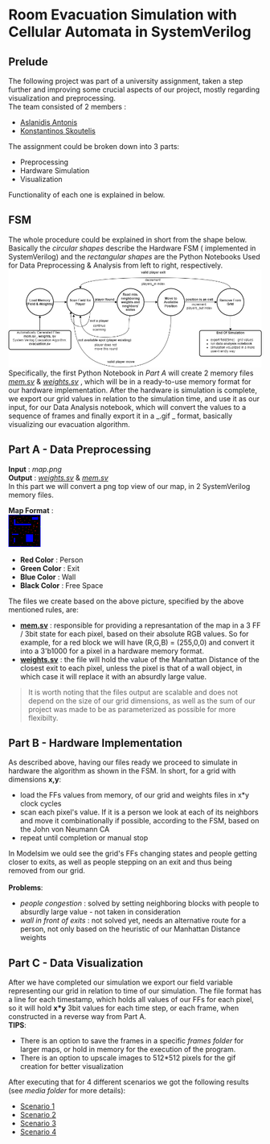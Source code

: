 # Room Evacuation Simulation with Cellular Automata in SystemVerilog

## Prelude

The following project was part of a university assignment, taken a step further and improving some crucial aspects of our project, mostly regarding visualization and preprocessing. <br> The team consisted of 2 members :

- [Aslanidis Antonis](https://github.com/konstantinosskoutelis)
- [Konstantinos Skoutelis](https://github.com/konstantinosskoutelis)

The assignment could be broken down into 3 parts:

- Preprocessing
- Hardware Simulation
- Visualization <br>

Functionality of each one is explained in below.

## FSM

The whole procedure could be explained in short from the shape below. Basically the _circular shapes_ describe the Hardware FSM ( implemented in SystemVerilog) and the _rectangular shapes_ are the Python Notebooks Used for Data Preprocessing & Analysis from left to right, respectively.
![FSM](/media/fsm.png)
Specifically, the first Python Notebook in _Part A_ will create 2 memory files _[mem.sv](MEM_LINK)_ & _[weights.sv](WEIGHTS_LINK)_ , which will be in a ready-to-use memory format for our hardware implementation. After the hardware is simulation is complete, we export our grid values in relation to the simulation time, and use it as our input, for our Data Analysis notebook, which will convert the values to a sequence of frames and finally export it in a _.gif _ format, basically visualizing our evacuation algorithm.

## Part A - Data Preprocessing

**Input** : _map.png_ <br>
**Output** : _[weights.sv](WEIGHTS_LINK)_ & _[mem.sv](MEM_LINK)_ <br>
In this part we will convert a png top view of our map, in 2 SystemVerilog memory files. <br>

**Map Format** : <br> ![map](/media/map64.png) <br>

- **Red Color** : Person
- **Green Color** : Exit
- **Blue Color** : Wall
- **Black Color** : Free Space<br>

The files we create based on the above picture, specified by the above mentioned rules, are:

- **[mem.sv](MEM_LINK)** : responsible for providing a represantation of the map in a 3 FF / 3bit state for each pixel, based on their absolute RGB values. So for example, for a red block we will have (R,G,B) = (255,0,0) and convert it into a 3'b1000 for a pixel in a hardware memory format.
- **[weights.sv](WEIGHTS_LINK)** : the file will hold the value of the Manhattan Distance of the closest exit to each pixel, unless the pixel is that of a wall object, in which case it will replace it with an absurdly large value.

> It is worth noting that the files output are scalable and does not depend on the size of our grid dimensions, as well as the sum of our project was made to be as parameterized as possible for more flexibilty.

## Part B - Hardware Implementation

As described above, having our files ready we proceed to simulate in hardware the algorithm as shown in the FSM. In short, for a grid with dimensions **x,y**:<br>

- load the FFs values from memory, of our grid and weights files in x\*y clock cycles
- scan each pixel's value. If it is a person we look at each of its neighbors and move it combinationally if possible, according to the FSM, based on the John von Neumann CA
- repeat until completion or manual stop

In Modelsim we ould see the grid's FFs changing states and people getting closer to exits, as well as people stepping on an exit and thus being removed from our grid.
<br> <br>
**Problems**:

- _people congestion_ : solved by setting neighboring blocks with people to absurdly large value - not taken in consideration
- _wall in front of exits_ : not solved yet, needs an alternative route for a person, not only based on the heuristic of our Manhattan Distance weights

## Part C - Data Visualization

After we have completed our simulation we export our field variable representing our grid in relation to time of our simulation. The file format has a line for each timestamp, which holds all values of our FFs for each pixel, so it will hold **x\*y** 3bit values for each time step, or each frame, when constructed in a reverse way from Part A.<br>
**TIPS**:<br>

- There is an option to save the frames in a specific _frames folder_ for larger maps, or hold in memory for the execution of the program.
- There is an option to upscale images to 512\*512 pixels for the gif creation for better visualization

After executing that for 4 different scenarios we got the following results (see _media folder_ for more details):

- [Scenario 1](https://imgur.com/oG1QNxA)
- [Scenario 2](https://imgur.com/JcitY1Q)
- [Scenario 3](https://imgur.com/AXe9ZsR)
- [Scenario 4](https://imgur.com/b3txL9t)
